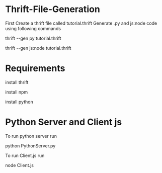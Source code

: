 # Thrift-File-Generation

  First Create a thrift file called tutorial.thrift
  Generate .py and js:node code using following commands
  
  thrift --gen py tutorial.thrift
  
  thrift --gen js:node tutorial.thrift
  
# Requirements
  install thrift
  
  install npm
  
  install python
  
# Python Server and Client js  
  To run python server run
  
  python PythonServer.py
  
  To run Client.js run
  
  node Client.js 
  
